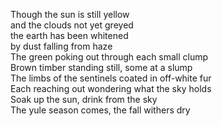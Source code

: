 Though the sun is still yellow  
and the clouds not yet greyed    
the earth has been whitened  
by dust falling from haze  
The green poking out through each small clump  
Brown timber standing still, some at a slump  
The limbs of the sentinels coated in off-white fur  
Each reaching out wondering what the sky holds  
Soak up the sun, drink from the sky  
The yule season comes, the fall withers dry  
